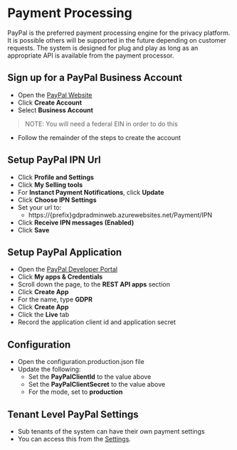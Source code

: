 # Payment Processing

PayPal is the preferred payment processing engine for the privacy platform.  It is possible others will be supported in the future depending on customer requests.  The system is designed for plug and play as long as an appropriate API is available from the payment processor.

## Sign up for a PayPal Business Account

-   Open the [PayPal Website](https://www.paypal.com)
-   Click **Create Account**
-   Select **Business Account**

>NOTE: You will need a federal EIN in order to do this

-   Follow the remainder of the steps to create the account

## Setup PayPal IPN Url

-   Click **Profile and Settings**
-   Click **My Selling tools**
-   For **Instanct Payment Notifications**, click **Update**
-   Click **Choose IPN Settings**
-   Set your url to:
    -   https://{prefix}gdpradminweb.azurewebsites.net/Payment/IPN
-   Click **Receive IPN messages (Enabled)**
-   Click **Save**



## Setup PayPal Application

-   Open the [PayPal Developer Portal]()
-   Click **My apps & Credentials**
-   Scroll down the page, to the **REST API apps** section
-   Click **Create App**
-   For the name, type **GDPR**
-   Click **Create App**
-   Click the **Live** tab
-   Record the application client id and application secret

## Configuration

-   Open the configuration.production.json file
-   Update the following:
    -   Set the **PayPalClientId** to the value above
    -   Set the **PayPalClientSecret** to the value above
    -   For the mode, set to **production**

## Tenant Level PayPal Settings

-   Sub tenants of the system can have their own payment settings
-   You can access this from the [Settings](https://{prefix}gdprwebadmin.azurewebsites.net/Home/TenantSettings).
